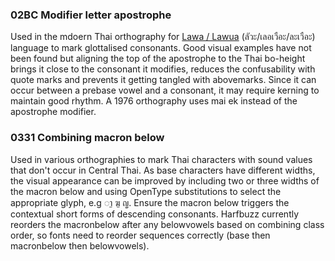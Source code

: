 ### 02BC Modifier letter apostrophe ###

Used in the mdoern Thai orthography for [Lawa / Lawua](https://th.wikipedia.org/wiki/%E0%B8%A0%E0%B8%B2%E0%B8%A9%E0%B8%B2%E0%B9%80%E0%B8%A5%E0%B8%AD%E0%B9%80%E0%B8%A7%E0%B8%B7%E0%B8%AD%E0%B8%B0) (ลัวะ/เลอเวือะ/ละเวือะ) language to mark glottalised consonants. Good visual examples have not been found but aligning the top of the apostrophe to the Thai bo-height brings it close to the consonant it modifies, reduces the confusability with quote marks and prevents it getting tangled with abovemarks. Since it can occur between a prebase vowel and a consonant, it may require kerning to maintain good rhythm.
A 1976 orthography uses mai ek instead of the apostrophe modifier.

### 0331 Combining macron below ###

Used in various orthographies to mark Thai characters with sound values that don't occur in Central Thai. As base characters have different widths, the visual appearance can be improved by including two or three widths of the macron below and using OpenType substitutions to select the appropriate glyph, e.g ◌า̱ ฆ̱ ญ̱. Ensure the macron below triggers the contextual short forms of descending consonants. Harfbuzz currently reorders the macronbelow after any belowvowels based on combining class order, so fonts need to reorder sequences correctly (base then macronbelow then belowvowels).

